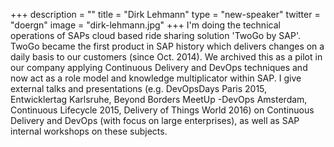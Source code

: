 +++
description = ""
title = "Dirk Lehmann"
type = "new-speaker"
twitter = "doergn"
image = "dirk-lehmann.jpg"
+++
I'm doing the technical operations of SAPs cloud based ride sharing solution 'TwoGo by SAP'. TwoGo became the first product in SAP history which delivers changes on a daily basis to our customers (since Oct. 2014). We archived this as a pilot in our company applying Continuous Delivery and DevOps techniques and now act as a role model and knowledge multiplicator within SAP. I give external talks and presentations (e.g. DevOpsDays Paris 2015, Entwicklertag Karlsruhe, Beyond Borders MeetUp -DevOps Amsterdam, Continuous Lifecycle 2015, Delivery of Things World 2016) on Continuous Delivery and DevOps (with focus on large enterprises), as well as SAP internal workshops on these subjects.